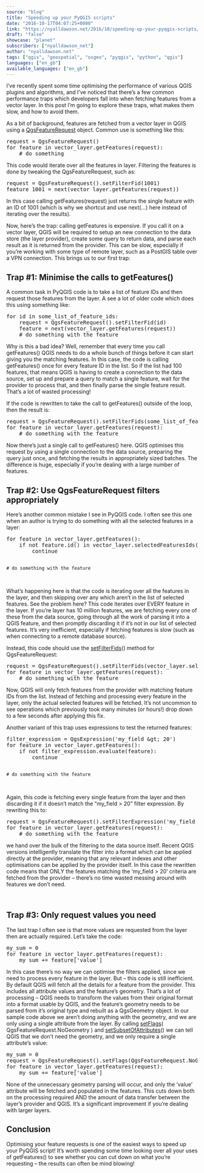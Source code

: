 ```yaml
---
source: "blog"
title: "Speeding up your PyQGIS scripts"
date: "2016-10-17T04:07:25+0000"
link: "https://nyalldawson.net/2016/10/speeding-up-your-pyqgis-scripts/"
draft: "false"
showcase: "planet"
subscribers: ["nyalldawson_net"]
author: "nyalldawson.net"
tags: ["qgis", "geospatial", "osgeo", "pyqgis", "python", "qgis"]
languages: ["en_gb"]
available_languages: ["en_gb"]
---
```


<p>I’ve recently spent some time optimising the performance of various QGIS plugins and algorithms, and I’ve noticed that there’s a few common performance traps which developers fall into when fetching features from a vector layer. In this post I’m going to explore these traps, what makes them slow, and how to avoid them.</p>
<p>As a bit of background, features are fetched from a vector layer in QGIS using a <a href="https://qgis.org/api/classQgsFeatureRequest.html">QgsFeatureRequest</a> object. Common use is something like this:</p>
<pre class="brush: python; title: ; notranslate">
request = QgsFeatureRequest()
for feature in vector_layer.getFeatures(request):
    # do something
</pre>
<p>This code would iterate over all the features in layer. Filtering the features is done by tweaking the QgsFeatureRequest, such as:</p>
<pre class="brush: python; title: ; notranslate">
request = QgsFeatureRequest().setFilterFid(1001)
feature_1001 = next(vector_layer.getFeatures(request))
</pre>
<p>In this case calling getFeatures(request) just returns the single feature with an ID of 1001 (which is why we shortcut and use next(…) here instead of iterating over the results).</p>
<p>Now, here’s the trap: calling getFeatures is expensive. If you call it on a vector layer, QGIS will be required to setup an new connection to the data store (the layer provider), create some query to return data, and parse each result as it is returned from the provider. This can be slow, especially if you’re working with some type of remote layer, such as a PostGIS table over a VPN connection. This brings us to our first trap:</p>
<h2>Trap #1: Minimise the calls to getFeatures()</h2>
<p>A common task in PyQGIS code is to take a list of feature IDs and then request those features from the layer. A see a lot of older code which does this using something like:</p>
<pre class="brush: python; title: ; notranslate">
for id in some_list_of_feature_ids:
    request = QgsFeatureRequest().setFilterFid(id)
    feature = next(vector_layer.getFeatures(request))
    # do something with the feature
</pre>
<p>Why is this a bad idea? Well, remember that every time you call getFeatures() QGIS needs to do a whole bunch of things before it can start giving you the matching features. In this case, the code is calling getFeatures() once for every feature ID in the list. So if the list had 100 features, that means QGIS is having to create a connection to the data source, set up and prepare a query to match a single feature, wait for the provider to process that, and then finally parse the single feature result. That’s a lot of wasted processing!</p>
<p>If the code is rewritten to take the call to getFeatures() outside of the loop, then the result is:</p>
<pre class="brush: python; title: ; notranslate">
request = QgsFeatureRequest().setFilterFids(some_list_of_feature_ids)
for feature in vector_layer.getFeatures(request):
    # do something with the feature
</pre>
<p>Now there’s just a single call to getFeatures() here. QGIS optimises this request by using a single connection to the data source, preparing the query just once, and fetching the results in appropriately sized batches. The difference is huge, especially if you’re dealing with a large number of features.</p>
<h2>Trap #2: Use QgsFeatureRequest filters appropriately</h2>
<p>Here’s another common mistake I see in PyQGIS code. I often see this one when an author is trying to do something with all the selected features in a layer:</p>
<pre class="brush: python; title: ; notranslate">
for feature in vector_layer.getFeatures():
    if not feature.id() in vector_layer.selectedFeaturesIds():
        continue

    # do something with the feature
</pre>
<p>What’s happening here is that the code is iterating over all the features in the layer, and then skipping over any which aren’t in the list of selected features. See the problem here? This code iterates over EVERY feature in the layer. If you’re layer has 10 million features, we are fetching every one of these from the data source, going through all the work of parsing it into a QGIS feature, and then promptly discarding it if it’s not in our list of selected features. It’s very inefficient, especially if fetching features is slow (such as when connecting to a remote database source).</p>
<p>Instead, this code should use the <a href="https://qgis.org/api/classQgsFeatureRequest.html#a59955b7d1e3d23b32020465ce41e2da1">setFilterFids</a>() method for QgsFeatureRequest:</p>
<pre class="brush: python; title: ; notranslate">
request = QgsFeatureRequest().setFilterFids(vector_layer.selectedFeaturesIds())
for feature in vector_layer.getFeatures(request):
    # do something with the feature
</pre>
<p>Now, QGIS will only fetch features from the provider with matching feature IDs from the list. Instead of fetching and processing every feature in the layer, only the actual selected features will be fetched. It’s not uncommon to see operations which previously took many minutes (or hours!) drop down to a few seconds after applying this fix.</p>
<p>Another variant of this trap uses expressions to test the returned features:</p>
<pre class="brush: python; title: ; notranslate">
filter_expression = QgsExpression('my_field &amp;gt; 20')
for feature in vector_layer.getFeatures():
    if not filter_expression.evaluate(feature):
        continue

    # do something with the feature
</pre>
<p>Again, this code is fetching every single feature from the layer and then discarding it if it doesn’t match the “my_field &gt; 20” filter expression. By rewriting this to:</p>
<pre class="brush: python; title: ; notranslate">
request = QgsFeatureRequest().setFilterExpression('my_field &amp;gt; 20')
for feature in vector_layer.getFeatures(request):
    # do something with the feature
</pre>
<p>we hand over the bulk of the filtering to the data source itself. Recent QGIS versions intelligently translate the filter into a format which can be applied directly at the provider, meaning that any relevant indexes and other optimisations can be applied by the provider itself. In this case the rewritten code means that ONLY the features matching the ‘my_field &gt; 20’ criteria are fetched from the provider – there’s no time wasted messing around with features we don’t need.</p>
<p> </p>
<h2>Trap #3: Only request values you need</h2>
<p>The last trap I often see is that more values are requested from the layer then are actually required. Let’s take the code:</p>
<pre class="brush: python; title: ; notranslate">
my_sum = 0
for feature in vector_layer.getFeatures(request):
    my_sum += feature['value']
</pre>
<p>In this case there’s no way we can optimise the filters applied, since we need to process every feature in the layer. But – this code is still inefficient. By default QGIS will fetch all the details for a feature from the provider. This includes all attribute values and the feature’s geometry. That’s a lot of processing – QGIS needs to transform the values from their original format into a format usable by QGIS, and the feature’s geometry needs to be parsed from it’s original type and rebuilt as a QgsGeometry object. In our sample code above we aren’t doing anything with the geometry, and we are only using a single attribute from the layer. By calling <a href="https://qgis.org/api/classQgsFeatureRequest.html#a57064dfedab31e466f9660f36dc6f6cf">setFlags</a>( QgsFeatureRequest.NoGeometry ) and <a href="https://qgis.org/api/classQgsFeatureRequest.html#a85f831f339a9882822d5d5cf19b29fdf">setSubsetOfAttributes</a>() we can tell QGIS that we don’t need the geometry, and we only require a single attribute’s value:</p>
<pre class="brush: python; title: ; notranslate">
my_sum = 0
request = QgsFeatureRequest().setFlags(QgsFeatureRequest.NoGeometry).setSubsetOfAttributes(['value'], vector_layer.fields() )
for feature in vector_layer.getFeatures(request):
    my_sum += feature['value']
</pre>
<p>None of the unnecessary geometry parsing will occur, and only the ‘value’ attribute will be fetched and populated in the features. This cuts down both on the processing required AND the amount of data transfer between the layer’s provider and QGIS. It’s a significant improvement if you’re dealing with larger layers.</p>
<h2>Conclusion</h2>
<p>Optimising your feature requests is one of the easiest ways to speed up your PyQGIS script! It’s worth spending some time looking over all your uses of getFeatures() to see whether you can cut down on what you’re requesting – the results can often be mind blowing!</p>
